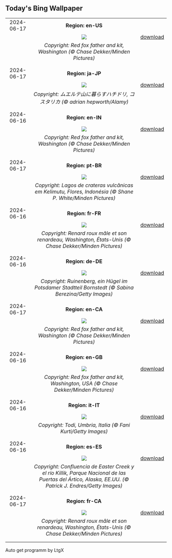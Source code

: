 ## Today's Bing Wallpaper
|      |      |      |
| :----: | :----: | :----: |
|2024-06-17|**Region: en-US**||
||![](https://www.bing.com/th?id=OHR.RedFoxDad_EN-US9773161483_UHD.jpg&pid=hp&w=1152&h=648&rs=1&c=4)| [download](https://www.bing.com/th?id=OHR.RedFoxDad_EN-US9773161483_UHD.jpg)|
||*Copyright: Red fox father and kit, Washington (© Chase Dekker/Minden Pictures)*
||
|||
|2024-06-17|**Region: ja-JP**||
||![](https://www.bing.com/th?id=OHR.HummingThistle_JA-JP1170638705_UHD.jpg&pid=hp&w=1152&h=648&rs=1&c=4)| [download](https://www.bing.com/th?id=OHR.HummingThistle_JA-JP1170638705_UHD.jpg)|
||*Copyright: ムエルテ山に暮らすハチドリ, コスタリカ (© adrian hepworth/Alamy)*
||
|||
|2024-06-16|**Region: en-IN**||
||![](https://www.bing.com/th?id=OHR.RedFoxDad_EN-IN5300607847_UHD.jpg&pid=hp&w=1152&h=648&rs=1&c=4)| [download](https://www.bing.com/th?id=OHR.RedFoxDad_EN-IN5300607847_UHD.jpg)|
||*Copyright: Red fox father and kit, Washington (© Chase Dekker/Minden Pictures)*
||
|||
|2024-06-17|**Region: pt-BR**||
||![](https://www.bing.com/th?id=OHR.FloresIsland_PT-BR1096612620_UHD.jpg&pid=hp&w=1152&h=648&rs=1&c=4)| [download](https://www.bing.com/th?id=OHR.FloresIsland_PT-BR1096612620_UHD.jpg)|
||*Copyright: Lagos de crateras vulcânicas em Kelimutu, Flores, Indonésia (© Shane P. White/Minden Pictures)*
||
|||
|2024-06-16|**Region: fr-FR**||
||![](https://www.bing.com/th?id=OHR.RedFoxDad_FR-FR3371995571_UHD.jpg&pid=hp&w=1152&h=648&rs=1&c=4)| [download](https://www.bing.com/th?id=OHR.RedFoxDad_FR-FR3371995571_UHD.jpg)|
||*Copyright: Renard roux mâle et son renardeau, Washington, États-Unis (© Chase Dekker/Minden Pictures)*
||
|||
|2024-06-16|**Region: de-DE**||
||![](https://www.bing.com/th?id=OHR.Ruinenberg_DE-DE5900996291_UHD.jpg&pid=hp&w=1152&h=648&rs=1&c=4)| [download](https://www.bing.com/th?id=OHR.Ruinenberg_DE-DE5900996291_UHD.jpg)|
||*Copyright: Ruinenberg, ein Hügel im Potsdamer Stadtteil Bornstedt (© Sabina Berezina/Getty Images)*
||
|||
|2024-06-17|**Region: en-CA**||
||![](https://www.bing.com/th?id=OHR.RedFoxDad_EN-CA5585165755_UHD.jpg&pid=hp&w=1152&h=648&rs=1&c=4)| [download](https://www.bing.com/th?id=OHR.RedFoxDad_EN-CA5585165755_UHD.jpg)|
||*Copyright: Red fox father and kit, Washington (© Chase Dekker/Minden Pictures)*
||
|||
|2024-06-16|**Region: en-GB**||
||![](https://www.bing.com/th?id=OHR.RedFoxDad_EN-GB2072246945_UHD.jpg&pid=hp&w=1152&h=648&rs=1&c=4)| [download](https://www.bing.com/th?id=OHR.RedFoxDad_EN-GB2072246945_UHD.jpg)|
||*Copyright: Red fox father and kit, Washington, USA (© Chase Dekker/Minden Pictures)*
||
|||
|2024-06-16|**Region: it-IT**||
||![](https://www.bing.com/th?id=OHR.TodiView_IT-IT4184020567_UHD.jpg&pid=hp&w=1152&h=648&rs=1&c=4)| [download](https://www.bing.com/th?id=OHR.TodiView_IT-IT4184020567_UHD.jpg)|
||*Copyright: Todi, Umbria, Italia (© Fani Kurti/Getty Images)*
||
|||
|2024-06-16|**Region: es-ES**||
||![](https://www.bing.com/th?id=OHR.KillikRiverAlaska_ES-ES6266165210_UHD.jpg&pid=hp&w=1152&h=648&rs=1&c=4)| [download](https://www.bing.com/th?id=OHR.KillikRiverAlaska_ES-ES6266165210_UHD.jpg)|
||*Copyright: Confluencia de Easter Creek y el río Killik, Parque Nacional de las Puertas del Ártico, Alaska, EE.UU. (© Patrick J. Endres/Getty Images)*
||
|||
|2024-06-17|**Region: fr-CA**||
||![](https://www.bing.com/th?id=OHR.RedFoxDad_FR-CA8573396547_UHD.jpg&pid=hp&w=1152&h=648&rs=1&c=4)| [download](https://www.bing.com/th?id=OHR.RedFoxDad_FR-CA8573396547_UHD.jpg)|
||*Copyright: Renard roux mâle et son renardeau, Washington, États-Unis (© Chase Dekker/Minden Pictures)*
||
|||

Auto get programm by LtgX
